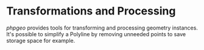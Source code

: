# Transformations and Processing

*phpgeo* provides tools for transforming and processing geometry instances.
It's possible to simplify a Polyline by removing unneeded points to save
storage space for example.
